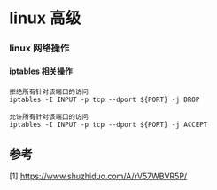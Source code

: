 # linux 高级

### linux 网络操作
#### iptables 相关操作
```
拒绝所有针对该端口的访问
iptables -I INPUT -p tcp --dport ${PORT} -j DROP 

允许所有针对该端口的访问
iptables -I INPUT -p tcp --dport ${PORT} -j ACCEPT
```



## 参考
[1].https://www.shuzhiduo.com/A/rV57WBVR5P/